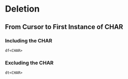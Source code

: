 # Deletion
## From Cursor to First Instance of CHAR
### Including the CHAR
```vim
df<CHAR>
```
### Excluding the CHAR
```vim
dt<CHAR>
```
